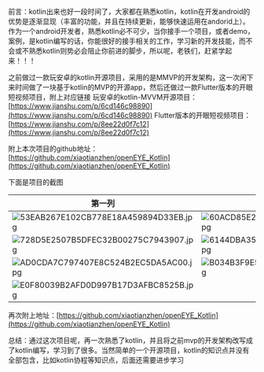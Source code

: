 

前言：kotlin出来也好一段时间了，大家都在熟悉kotlin，kotlin在开发android的优势是逐渐显现（丰富的功能，并且在持续更新，能够快速运用在andorid上）。作为一个android开发者，熟悉kotlin必不可少，当你接手一个项目，或者demo，案例，是kotlin编写的话，你能很好的接手相关的工作，学习新的开发技能，而不会或不熟悉kotlin则势必会阻止你前进的脚步，所以呢，老铁们，赶紧学起来！！！



 之前做过一款玩安卓的kotlin开源项目，采用的是MMVP的开发架构，这一次闲下来时间做了一块基于kotlin的MVP的开源app，然后还做过一款Flutter版本的开眼短视频项目，附上对应链接
       玩安卓的kotlin-MVVM开源项目：[https://www.jianshu.com/p/6cd146c98890](https://www.jianshu.com/p/6cd146c98890)
      Flutter版本的开眼短视频项目：[https://www.jianshu.com/p/8ee22d0f7c12](https://www.jianshu.com/p/8ee22d0f7c12)
       
   附上本次项目的github地址：[https://github.com/xiaotianzhen/openEYE_Kotlin](https://github.com/xiaotianzhen/openEYE_Kotlin)

下面是项目的截图

第一列 | 第二列 | 第三列
-|-|-
![53EAB267E102CB778E18A459894D33EB.jpg](https://upload-images.jianshu.io/upload_images/5823355-0618880c6d9f0b70.jpg?imageMogr2/auto-orient/strip%7CimageView2/2/w/1240)|![60ACD85E2A087694D44F08690171C94C.jpg](https://upload-images.jianshu.io/upload_images/5823355-80daeedda45e40ba.jpg?imageMogr2/auto-orient/strip%7CimageView2/2/w/1240)|![289B99233A7B0114A78B97EE878AE74F.jpg](https://upload-images.jianshu.io/upload_images/5823355-30df3073663681dc.jpg?imageMogr2/auto-orient/strip%7CimageView2/2/w/1240)
![728D5E2507B5DFEC32B00275C7943907.jpg](https://upload-images.jianshu.io/upload_images/5823355-3cec7e9103943dbd.jpg?imageMogr2/auto-orient/strip%7CimageView2/2/w/1240)|![6144DBA35C4F66AAA9B68D249AAD569D.jpg](https://upload-images.jianshu.io/upload_images/5823355-78f45625de99949c.jpg?imageMogr2/auto-orient/strip%7CimageView2/2/w/1240)|![24757E4328E4F187C75B831AB35B3125.jpg](https://upload-images.jianshu.io/upload_images/5823355-7400c5234b8a93f2.jpg?imageMogr2/auto-orient/strip%7CimageView2/2/w/1240)
![AD0CDA7C797407E8C524B2EC5DA5AC00.jpg](https://upload-images.jianshu.io/upload_images/5823355-281519adba5bb56d.jpg?imageMogr2/auto-orient/strip%7CimageView2/2/w/1240)|![B034B3F9E58E82837D1D62EF58AAB3A6.jpg](https://upload-images.jianshu.io/upload_images/5823355-8efbb0eeb798df26.jpg?imageMogr2/auto-orient/strip%7CimageView2/2/w/1240)|![BD66693A3EADB1818521E8F1E852B425.jpg](https://upload-images.jianshu.io/upload_images/5823355-1d07502a34f75bf5.jpg?imageMogr2/auto-orient/strip%7CimageView2/2/w/1240)
![E0F80039B2AFD0D997B17D3AFBC8525B.jpg](https://upload-images.jianshu.io/upload_images/5823355-63f7a68fa0113b0c.jpg?imageMogr2/auto-orient/strip%7CimageView2/2/w/1240)|


再次附上地址：[https://github.com/xiaotianzhen/openEYE_Kotlin](https://github.com/xiaotianzhen/openEYE_Kotlin)

总结：通过这次项目呢，再一次熟悉了kotlin，并且将之前mvp的开发架构改写成了kotlin编写，学习到了很多。当然简单的一个开源项目，kotlin的知识点并没有全部包含，比如kotlin协程等知识点，后面还需要进步学习
